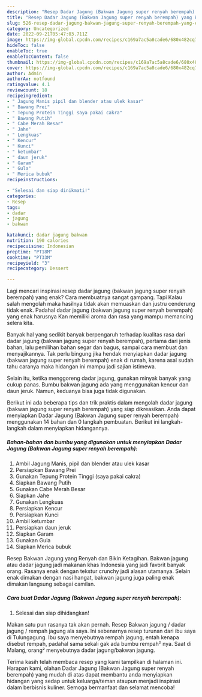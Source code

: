 ```yaml
---
description: "Resep Dadar Jagung (Bakwan Jagung super renyah berempah) yang Enak , Enak"
title: "Resep Dadar Jagung (Bakwan Jagung super renyah berempah) yang Enak , Enak"
slug: 526-resep-dadar-jagung-bakwan-jagung-super-renyah-berempah-yang-enak-enak
category: Uncategorized
date: 2022-09-21T05:47:03.711Z
image: https://img-global.cpcdn.com/recipes/c169a7ac5a8cade6/680x482cq70/dadar-jagung-bakwan-jagung-super-renyah-berempah-foto-resep-utama.jpg
hideToc: false
enableToc: true
enableTocContent: false
thumbnail: https://img-global.cpcdn.com/recipes/c169a7ac5a8cade6/680x482cq70/dadar-jagung-bakwan-jagung-super-renyah-berempah-foto-resep-utama.jpg
cover: https://img-global.cpcdn.com/recipes/c169a7ac5a8cade6/680x482cq70/dadar-jagung-bakwan-jagung-super-renyah-berempah-foto-resep-utama.jpg
author: Admin
authorAv: notfound
ratingvalue: 4.1
reviewcount: 18
recipeingredient:
- " Jagung Manis pipil dan blender atau ulek kasar"
- " Bawang Prei"
- " Tepung Protein Tinggi saya pakai cakra"
- " Bawang Putih"
- " Cabe Merah Besar"
- " Jahe"
- " Lengkuas"
- " Kencur"
- " Kunci"
- " ketumbar"
- " daun jeruk"
- " Garam"
- " Gula"
- " Merica bubuk"
recipeinstructions:

- "Selesai dan siap dinikmati!"
categories:
- Resep
tags:
- dadar
- jagung
- bakwan

katakunci: dadar jagung bakwan 
nutrition: 190 calories
recipecuisine: Indonesian
preptime: "PT18M"
cooktime: "PT33M"
recipeyield: "3"
recipecategory: Dessert

---
```



Lagi mencari inspirasi resep dadar jagung (bakwan jagung super renyah berempah) yang enak? Cara membuatnya sangat gampang. Tapi Kalau salah mengolah maka hasilnya tidak akan memuaskan dan justru cenderung tidak enak. Padahal dadar jagung (bakwan jagung super renyah berempah) yang enak harusnya Kan memiliki aroma dan rasa yang mampu memancing selera kita.


Banyak hal yang sedikit banyak berpengaruh terhadap kualitas rasa dari dadar jagung (bakwan jagung super renyah berempah), pertama dari jenis bahan, lalu pemilihan bahan segar dan bagus, sampai cara membuat dan menyajikannya. Tak perlu bingung jika hendak menyiapkan dadar jagung (bakwan jagung super renyah berempah) enak di rumah, karena asal sudah tahu caranya maka hidangan ini mampu jadi sajian istimewa.

Selain itu, ketika menggoreng dadar jagung, gunakan minyak banyak yang cukup panas. Bumbu bakwan jagung ada yang menggunakan kencur dan daun jeruk. Namun, keduanya bisa juga tidak digunakan.


Berikut ini ada beberapa tips dan trik praktis dalam mengolah dadar jagung (bakwan jagung super renyah berempah) yang siap dikreasikan. Anda dapat menyiapkan Dadar Jagung (Bakwan Jagung super renyah berempah) menggunakan 14 bahan dan 0 langkah pembuatan. Berikut ini langkah-langkah dalam menyiapkan hidangannya.

<!--inarticleads1-->

##### Bahan-bahan dan bumbu yang digunakan untuk menyiapkan Dadar Jagung (Bakwan Jagung super renyah berempah):

1. Ambil  Jagung Manis, pipil dan blender atau ulek kasar
1. Persiapkan  Bawang Prei
1. Gunakan  Tepung Protein Tinggi (saya pakai cakra)
1. Siapkan  Bawang Putih
1. Gunakan  Cabe Merah Besar
1. Siapkan  Jahe
1. Gunakan  Lengkuas
1. Persiapkan  Kencur
1. Persiapkan  Kunci
1. Ambil  ketumbar
1. Persiapkan  daun jeruk
1. Siapkan  Garam
1. Gunakan  Gula
1. Siapkan  Merica bubuk


Resep Bakwan Jagung yang Renyah dan Bikin Ketagihan. Bakwan jagung atau dadar jagung jadi makanan khas Indonesia yang jadi favorit banyak orang. Rasanya enak dengan tekstur crunchy jadi alasan utamanya. Selain enak dimakan dengan nasi hangat, bakwan jagung juga paling enak dimakan langsung sebagai camilan. 

<!--inarticleads2-->

##### Cara buat Dadar Jagung (Bakwan Jagung super renyah berempah):


1. Selesai dan siap dihidangkan!

Makan satu pun rasanya tak akan pernah. Resep Bakwan jagung / dadar jagung / rempah jagung ala saya. Ini sebenarnya resep turunan dari ibu saya di Tulungagung. Ibu saya menyebutnya rempah jagung, entah kenapa disebut rempah, padahal sama sekali gak ada bumbu rempah² nya. Saat di Malang, orang² menyebutnya dadar jagung/bakwan jagung. 

Terima kasih telah membaca resep yang kami tampilkan di halaman ini. Harapan kami, olahan Dadar Jagung (Bakwan Jagung super renyah berempah) yang mudah di atas dapat membantu anda menyiapkan hidangan yang sedap untuk keluarga/teman ataupun menjadi inspirasi dalam berbisnis kuliner. Semoga bermanfaat dan selamat mencoba!
